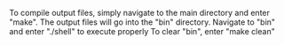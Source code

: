 To compile output files, simply navigate to the main directory and enter "make". The output files will go into the "bin" directory. Navigate to "bin" and enter "./shell" to execute properly
To clear "bin", enter "make clean"